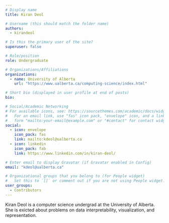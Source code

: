 ```yaml
---
# Display name
title: Kiran Deol

# Username (this should match the folder name)
authors:
  - kirandeol

# Is this the primary user of the site?
superuser: false

# Role/position
role: Undergraduate

# Organizations/Affiliations
organizations:
  - name: University of Alberta
    url: "https://www.ualberta.ca/computing-science/index.html"

# Short bio (displayed in user profile at end of posts)
bio:

# Social/Academic Networking
# For available icons, see: https://sourcethemes.com/academic/docs/widgets/#icons
#   For an email link, use "fas" icon pack, "envelope" icon, and a link in the
#   form "mailto:your-email@example.com" or "#contact" for contact widget.
social:
  - icon: envelope
    icon_pack: fas
    link: mailto:kdeol@ualberta.ca
  - icon: linkedin
    icon_pack: fab
    link: https://www.linkedin.com/in/kiran-deol/

# Enter email to display Gravatar (if Gravatar enabled in Config)
email: "kdeol@ualberta.ca"

# Organizational groups that you belong to (for People widget)
#   Set this to `[]` or comment out if you are not using People widget.
user_groups:
  - Contributors
---
```


Kiran Deol is a computer science undergrad at the University of Alberta. She is exicted about problems on data interpretability, visualization, and representation.
